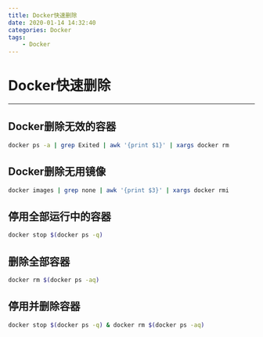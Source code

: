 ```yaml
---
title: Docker快速删除
date: 2020-01-14 14:32:40
categories: Docker
tags:
    - Docker
---
```


# Docker快速删除

---

## Docker删除无效的容器

```bash
docker ps -a | grep Exited | awk '{print $1}' | xargs docker rm
```

## Docker删除无用镜像

```bash
docker images | grep none | awk '{print $3}' | xargs docker rmi
```

## 停用全部运行中的容器

```bash
docker stop $(docker ps -q)
```

## 删除全部容器

```bash
docker rm $(docker ps -aq)
```

## 停用并删除容器

```bash
docker stop $(docker ps -q) & docker rm $(docker ps -aq)
```